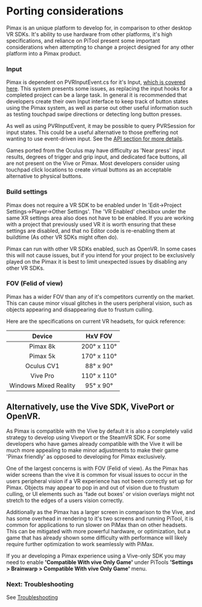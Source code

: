 # Porting considerations

Pimax is an unique platform to develop for, in comparison to other desktop VR SDKs. It's ability to use hardware from other platforms, it's high specifications, and reliance on PiTool present some important considerations when attempting to change a project designed for any other platform into a Pimax product.

### Input

Pimax is dependent on PVRInputEvent.cs for it's Input, [which is covered here](/docs/pimax-controllers.md). This system presents some issues, as replacing the input hooks for a completed project can be a large task. In general it is recommended that developers create their own Input interface to keep track of button states using the Pimax system, as well as parse out other useful information such as testing touchpad swipe directions or detecting long button presses.

As well as using PVRInputEvent, it may be possible to query PVRSession for input states. This could be a useful alternative to those preffering not wanting to use event-driven input. See the [API section for more details](/docs/api-overview.md).

Games ported from the Oculus may have difficulty as 'Near press' input results, degrees of trigger and grip input, and dedicated face buttons, all are not present on the Vive or Pimax. Most developers consider using touchpad click locations to create virtual buttons as an acceptable alternative to physical buttons.

### Build settings

Pimax does not require a VR SDK to be enabled under In 'Edit->Project Settings->Player->Other Settings'. The 'VR Enabled' checkbox under the same XR settings area also does not have to be enabled. If you are working with a project that previously used VR it is worth ensuring that these settings are disabled, and that no Editor code is re-enabling them at buildtime (As other VR SDKs might often do).

Pimax can run with other VR SDKs enabled, such as OpenVR. In some cases this will not cause issues, but if you intend for your project to be exclusively played on the Pimax it is best to limit unexpected issues by disabling any other VR SDKs.

### FOV (Felid of view)

Pimax has a wider FOV than any of it's competitors currently on the market. This can cause minor visual glitches in the users peripheral vision, such as objects appearing and disappearing due to frustum culling.

Here are the specifications on current VR headsets, for quick reference:

| Device | HxV FOV |
| :---: | :----: |
| Pimax 8k | 200° x 110° |
| Pimax 5k | 170° x 110° |
| Oculus CV1 | 88° x 90° |
| Vive Pro | 110° x 110° |
| Windows Mixed Reality | 95° x 90° |

## Alternatively, use the Vive SDK, VivePort or OpenVR.

As Pimax is compatible with the Vive by default it is also a completely valid strategy to develop using Viveport or the SteamVR SDK. For some developers who have games already compatible with the Vive it will be much more appealing to make minor adjustments to make their game 'Pimax friendly' as opposed to developing for Pimax exclusively.

One of the largest concerns is with FOV (Felid of view). As the Pimax has wider screens than the vive it is common for visual issues to occur in the users peripheral vision if a VR experience has not been correctly set up for Pimax. Objects may appear to pop in and out of vision due to frustum culling, or UI elements such as 'fade out boxes' or vision overlays might not stretch to the edges of a users vision correctly.

Additionally as the Pimax has a larger screen in comparison to the Vive, and has some overhead in rendering to it's two screens and running PiTool, it is common for applications to run slower on PiMax than on other headsets. This can be mitigated with more powerful hardware, or optimization, but a game that has already shown some difficulty with performance will likely require further optimization to work seamlessly with PiMax.

If you ar developing a Pimax experience using a Vive-only SDK you may need to enable **'Compatible With vive Only Game'** under PiTools **'Settings > Brainwarp > Compatible With vive Only Game'** menu.

### Next: Troubleshooting

See [Troubleshooting](/docs/troubleshooting.md)
